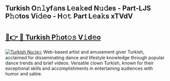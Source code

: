## Turkish O𝚗𝚕yf𝚊ns L𝚎a𝚔ed N𝚞𝚍es - Part-LJS P𝚑𝚘tos Vi𝚍𝚎o - H𝚘𝚝 Part L𝚎a𝚔s xTVdV

# <h2><a href="http://kf9iiu.oniu.top/?m=Turkish">🔗👉 🔴 Turkish P𝚑ot𝚘𝚜 V𝚒d𝚎o</a></h2>

[![Turkish Nu𝚍e𝚜](https://i.imgur.com/0qMVB7G.gif)](http://kf9iiu.oniu.top/?m=Turkish)
Web-based artist and amusement giver Turkish, acclaimed for disseminating dance and lifestyle knowledge through popular dance trends and brief videos. Versatile clown Turkish, known for their exceptional skills and accomplishments in entertaining audiences with humor and satire.  
